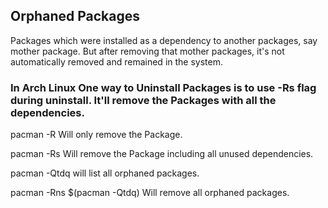 ## Orphaned Packages
Packages which were installed as a dependency to another packages, say mother package. But after removing that mother packages, it's not automatically removed and remained in the system.

### In Arch Linux One way to Uninstall Packages is to use -Rs flag during uninstall. It'll remove the Packages with all the dependencies.

pacman -R <Package-name>
Will only remove the Package.

pacman -Rs <Package-name>
Will remove the Package including all unused dependencies.

pacman -Qtdq
will list all orphaned packages.

pacman -Rns $(pacman -Qtdq)
Will remove all orphaned packages. 
